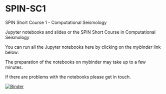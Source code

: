 # SPIN-SC1
SPIN Short Course 1 - Computational Seismology

Jupyter notebooks and slides or the SPIN Short Course in Computational Seismology

You can run all the Jupyter notebooks here by clicking on the *mybinder* link below:

The preparation of the notebooks on mybinder may take up to a few minutes. 

If there are problems with the notebooks please get in touch. 

[![Binder](https://mybinder.org/badge_logo.svg)](https://mybinder.org/v2/gh/heinerigel/SPIN-SC1/master)
